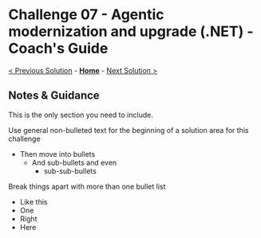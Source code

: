 # Challenge 07 - Agentic modernization and upgrade (.NET) - Coach's Guide 

[< Previous Solution](./Solution-06.md) - **[Home](./README.md)** - [Next Solution >](./Solution-08.md)

## Notes & Guidance

This is the only section you need to include.

Use general non-bulleted text for the beginning of a solution area for this challenge

- Then move into bullets
  - And sub-bullets and even
    - sub-sub-bullets

Break things apart with more than one bullet list

- Like this
- One
- Right
- Here
